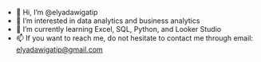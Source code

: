 - 👋 Hi, I’m @elyadawigatip
- 👀 I’m interested in data analytics and business analytics
- 🌱 I’m currently learning Excel, SQL, Python, and Looker Studio
- 📫 If you want to reach me, do not hesitate to contact me through email: elyadawigatip@gmail.com

<!---
elyadawigatip/elyadawigatip is a ✨ special ✨ repository because its `README.md` (this file) appears on your GitHub profile.
You can click the Preview link to take a look at your changes.
--->
